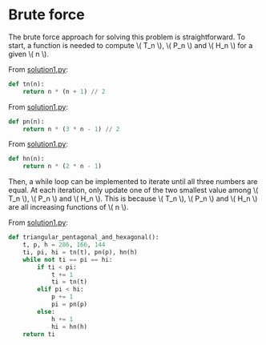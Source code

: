 # Brute force

The brute force approach for solving this problem is straightforward.
To start, a function is needed to compute \\( T_n \\), \\( P_n \\) and \\( H_n \\) for a given \\( n \\).

From [solution1.py](https://github.com/TurtleSmoke/Project-Euler/blob/main/problems/problem_0045/solution1.py):

```python
def tn(n):
    return n * (n + 1) // 2
```

From [solution1.py](https://github.com/TurtleSmoke/Project-Euler/blob/main/problems/problem_0045/solution1.py):

```python
def pn(n):
    return n * (3 * n - 1) // 2
```

From [solution1.py](https://github.com/TurtleSmoke/Project-Euler/blob/main/problems/problem_0045/solution1.py):

```python
def hn(n):
    return n * (2 * n - 1)
```

Then, a while loop can be implemented to iterate until all three numbers are equal.
At each iteration, only update one of the two smallest value among \\( T_n \\), \\( P_n \\) and \\( H_n \\).
This is because \\( T_n \\), \\( P_n \\) and \\( H_n \\) are all increasing functions of \\( n \\).

From [solution1.py](https://github.com/TurtleSmoke/Project-Euler/blob/main/problems/problem_0045/solution1.py):

```python
def triangular_pentagonal_and_hexagonal():
    t, p, h = 286, 166, 144
    ti, pi, hi = tn(t), pn(p), hn(h)
    while not ti == pi == hi:
        if ti < pi:
            t += 1
            ti = tn(t)
        elif pi < hi:
            p += 1
            pi = pn(p)
        else:
            h += 1
            hi = hn(h)
    return ti
```
